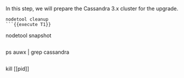 In this step, we will prepare the Cassandra 3.x cluster for the upgrade.

```
nodetool cleanup
```{{execute T1}}

```
nodetool snapshot
```{{execute T1}}

```
ps auwx | grep cassandra
```{{execute T1}}

```
kill [[pid]]
```{{execute T1}}


